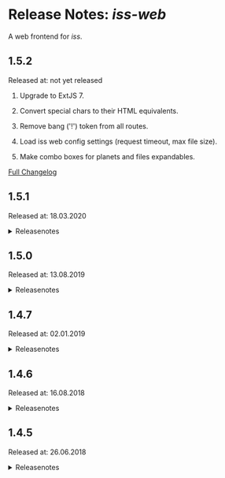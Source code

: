 # Release Notes: _iss-web_

A web frontend for _iss_.

## 1.5.2

Released at: not yet released

1. Upgrade to ExtJS 7.

2. Convert special chars to their HTML equivalents.

3. Remove bang ('!') token from all routes.

4. Load iss web config settings (request timeout, max file size).

5. Make combo boxes for planets and files expandables.

[Full Changelog](https://github.com/katzer/iss-web/compare/1.5.1...HEAD)

## 1.5.1

Released at: 18.03.2020

<details><summary>Releasenotes</summary>
<p>

1. Small internal code refactorings.

</p>

[Full Changelog](https://github.com/katzer/iss-web/compare/1.5.0...1.5.1)
</details>

## 1.5.0

Released at: 13.08.2019

<details><summary>Releasenotes</summary>
<p>

1. New export function for saving the (selected) file in plain or CSV format.

2. New compact mode to shrink or show whitespaces for the log file grid.

3. New option to change font size at runtime for the log file grid.

4. New option to filter the content of a log file.

5. Disabled option to download the whole log file if the size exceeds 40 MB.

6. Only include live-search matches from the content column.

7. Display additional infos for jobs and reports.

8. Migrated from plain icons to the `font-awesome` font face.

9. Disabled any shadow effects.

</p>

[Full Changelog](https://github.com/katzer/iss-web/compare/1.4.7...1.5.0)
</details>

## 1.4.7

Released at: 02.01.2019

<details><summary>Releasenotes</summary>
<p>

Unavailable

</p>

[Full Changelog](https://github.com/katzer/iss-web/compare/1.4.6...1.4.7)
</details>

## 1.4.6

Released at: 16.08.2018

<details><summary>Releasenotes</summary>
<p>

Unavailable

</p>

[Full Changelog](https://github.com/katzer/iss-web/compare/1.4.5...1.4.6)
</details>

## 1.4.5

Released at: 26.06.2018

<details><summary>Releasenotes</summary>
<p>

1. Advanced live-search capabilities for the log file viewer  (search, highlight, navigate and count).

2. Adjustable refresh intervals and download sizes for log files.

3. Filter log file entries by date range.

4. Drop-downs display additional infos like file size, last modified timestamp and the plc identifier for tcp traces.

5. Page loads about 3 times faster.

6. Update notifier pops-up when an update has been detected.

7. The log file viewer loads 10 kB from the end of each file by default.

</p>

[Full Changelog](https://github.com/katzer/iss-web/compare/1.4.4...1.4.5)
</details>